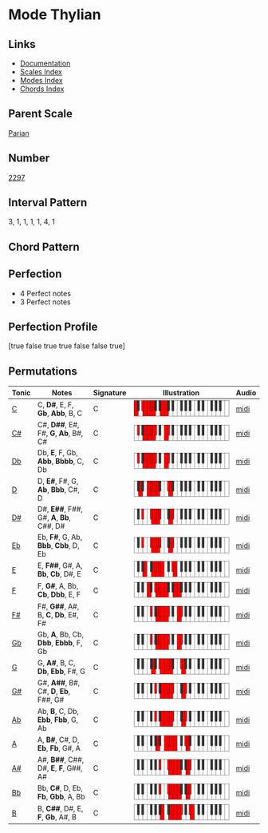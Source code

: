 # Mode Thylian

## Links

- [Documentation](README.md)
- [Scales Index](Scales.md)
- [Modes Index](Modes.md)
- [Chords Index](Chords.md)

## Parent Scale

[Parian](ScaleParian.md)

## Number

[2297](https://ianring.com/musictheory/scales/2297)

## Interval Pattern

3, 1, 1, 1, 1, 4, 1

## Chord Pattern



## Perfection

- 4 Perfect notes
- 3 Perfect notes

## Perfection Profile

[true false true true false false true]

## Permutations

| Tonic | Notes | Signature | Illustration | Audio |
|-------|-------|-----------|--------------|-------|
| [C](ModeCNaturalThylian.md) | C, **D#**, E, F, **Gb**, **Abb**, B, C | C | ![CNaturalThylian](ModeCNaturalThylian.png) | [midi](https://github.com/edipermadi/music/blob/main/docs/ModeCNaturalThylian.mid?raw=true) |
| [C#](ModeCSharpThylian.md) | C#, **D##**, E#, F#, **G**, **Ab**, B#, C# | C | ![CSharpThylian](ModeCSharpThylian.png) | [midi](https://github.com/edipermadi/music/blob/main/docs/ModeCSharpThylian.mid?raw=true) |
| [Db](ModeDFlatThylian.md) | Db, **E**, F, Gb, **Abb**, **Bbbb**, C, Db | C | ![DFlatThylian](ModeDFlatThylian.png) | [midi](https://github.com/edipermadi/music/blob/main/docs/ModeDFlatThylian.mid?raw=true) |
| [D](ModeDNaturalThylian.md) | D, **E#**, F#, G, **Ab**, **Bbb**, C#, D | C | ![DNaturalThylian](ModeDNaturalThylian.png) | [midi](https://github.com/edipermadi/music/blob/main/docs/ModeDNaturalThylian.mid?raw=true) |
| [D#](ModeDSharpThylian.md) | D#, **E##**, F##, G#, **A**, **Bb**, C##, D# | C | ![DSharpThylian](ModeDSharpThylian.png) | [midi](https://github.com/edipermadi/music/blob/main/docs/ModeDSharpThylian.mid?raw=true) |
| [Eb](ModeEFlatThylian.md) | Eb, **F#**, G, Ab, **Bbb**, **Cbb**, D, Eb | C | ![EFlatThylian](ModeEFlatThylian.png) | [midi](https://github.com/edipermadi/music/blob/main/docs/ModeEFlatThylian.mid?raw=true) |
| [E](ModeENaturalThylian.md) | E, **F##**, G#, A, **Bb**, **Cb**, D#, E | C | ![ENaturalThylian](ModeENaturalThylian.png) | [midi](https://github.com/edipermadi/music/blob/main/docs/ModeENaturalThylian.mid?raw=true) |
| [F](ModeFNaturalThylian.md) | F, **G#**, A, Bb, **Cb**, **Dbb**, E, F | C | ![FNaturalThylian](ModeFNaturalThylian.png) | [midi](https://github.com/edipermadi/music/blob/main/docs/ModeFNaturalThylian.mid?raw=true) |
| [F#](ModeFSharpThylian.md) | F#, **G##**, A#, B, **C**, **Db**, E#, F# | C | ![FSharpThylian](ModeFSharpThylian.png) | [midi](https://github.com/edipermadi/music/blob/main/docs/ModeFSharpThylian.mid?raw=true) |
| [Gb](ModeGFlatThylian.md) | Gb, **A**, Bb, Cb, **Dbb**, **Ebbb**, F, Gb | C | ![GFlatThylian](ModeGFlatThylian.png) | [midi](https://github.com/edipermadi/music/blob/main/docs/ModeGFlatThylian.mid?raw=true) |
| [G](ModeGNaturalThylian.md) | G, **A#**, B, C, **Db**, **Ebb**, F#, G | C | ![GNaturalThylian](ModeGNaturalThylian.png) | [midi](https://github.com/edipermadi/music/blob/main/docs/ModeGNaturalThylian.mid?raw=true) |
| [G#](ModeGSharpThylian.md) | G#, **A##**, B#, C#, **D**, **Eb**, F##, G# | C | ![GSharpThylian](ModeGSharpThylian.png) | [midi](https://github.com/edipermadi/music/blob/main/docs/ModeGSharpThylian.mid?raw=true) |
| [Ab](ModeAFlatThylian.md) | Ab, **B**, C, Db, **Ebb**, **Fbb**, G, Ab | C | ![AFlatThylian](ModeAFlatThylian.png) | [midi](https://github.com/edipermadi/music/blob/main/docs/ModeAFlatThylian.mid?raw=true) |
| [A](ModeANaturalThylian.md) | A, **B#**, C#, D, **Eb**, **Fb**, G#, A | C | ![ANaturalThylian](ModeANaturalThylian.png) | [midi](https://github.com/edipermadi/music/blob/main/docs/ModeANaturalThylian.mid?raw=true) |
| [A#](ModeASharpThylian.md) | A#, **B##**, C##, D#, **E**, **F**, G##, A# | C | ![ASharpThylian](ModeASharpThylian.png) | [midi](https://github.com/edipermadi/music/blob/main/docs/ModeASharpThylian.mid?raw=true) |
| [Bb](ModeBFlatThylian.md) | Bb, **C#**, D, Eb, **Fb**, **Gbb**, A, Bb | C | ![BFlatThylian](ModeBFlatThylian.png) | [midi](https://github.com/edipermadi/music/blob/main/docs/ModeBFlatThylian.mid?raw=true) |
| [B](ModeBNaturalThylian.md) | B, **C##**, D#, E, **F**, **Gb**, A#, B | C | ![BNaturalThylian](ModeBNaturalThylian.png) | [midi](https://github.com/edipermadi/music/blob/main/docs/ModeBNaturalThylian.mid?raw=true) |
